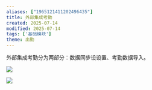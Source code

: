 ```yaml
---
aliases: ["1965121411202496435"]
title: 外部集成考勤
created: 2025-07-14
modified: 2025-07-14
tags: ['基础模块']
theme: 出勤
---
```


外部集成考勤分为两部分：数据同步设设置、考勤数据导入。

![](cabfa195daf26bf40e3856b1ba0254c8.jpg)

![](1934e305e9172fdc3c5d339d4155f68f.jpg)
